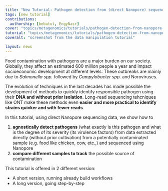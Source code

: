 ```yaml
---
title: "New Tutorial: Pathogen detection from (direct Nanopore) sequencing data using Galaxy - Foodborne Edition"
tags: [new tutorial]
contributions:
  authorship: [bebatut, EngyNasr]
cover: "topics/metagenomics/tutorials/pathogen-detection-from-nanopore-foodborne-data/images/FoodBorne-Workflow-updated.png"
tutorial: "topics/metagenomics/tutorials/pathogen-detection-from-nanopore-foodborne-data/tutorial.html"
coveralt: "screenshot from the data manipulation tutorial"

layout: news
---
```


Food contamination with pathogens are a major burden on our society. Globally, they affect an estimated 600 million people a year and impact socioeconomic development at different levels. These outbreaks are mainly due to _Salmonella spp._ followed by _Campylobacter spp._ and Noroviruses.

The evolution of techniques in the last decades has made possible the development of methods to quickly identify responsible pathogen using their **DNA and without prior isolation**. Long-read sequencing tehcniques like ONT make these methods even **easier and more practical to identify strains quicker and with fewer reads**.

In this tutorial, using direct Nanopore sequencing data, we show how to
1. **agnostically detect pathogens** (what exactly is this pathogen and what is the degree of its severity (its virulence factors) from data extracted directly (without prior cultivation) from a potentially contaminated sample (e.g. food like chicken, cow, etc.,) and sequenced using Nanopore
2. **compare different samples to track** the possible source of contamination

This tutorial is offered in 2 different version:
- A short version, running already build workflows
- A long version, going step-by-step
